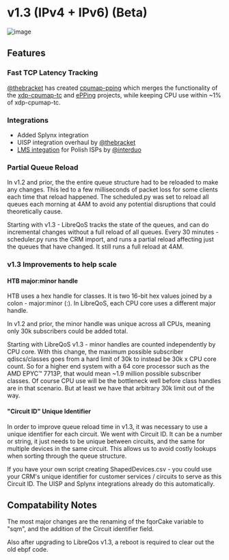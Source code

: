 # v1.3 (IPv4 + IPv6) (Beta)

![image](https://user-images.githubusercontent.com/22501920/202913336-256b591b-f372-44fe-995c-5e08ec08a925.png)

## Features

### Fast TCP Latency Tracking

[@thebracket](https://github.com/thebracket/) has created [cpumap-pping](https://github.com/thebracket/cpumap-pping) which merges the functionality of the [xdp-cpumap-tc](https://github.com/xdp-project/xdp-cpumap-tc) and [ePPing](https://github.com/xdp-project/bpf-examples/tree/master/pping) projects, while keeping CPU use within ~1% of xdp-cpumap-tc.

### Integrations

- Added Splynx integration
- UISP integration overhaul by [@thebracket](https://github.com/thebracket/)
- [LMS integation](https://github.com/interduo/LMSLibreQoS) for Polish ISPs by [@interduo](https://github.com/interduo)


### Partial Queue Reload

In v1.2 and prior, the the entire queue structure had to be reloaded to make any changes. This led to a few milliseconds of packet loss for some clients each time that reload happened. The scheduled.py was set to reload all queues each morning at 4AM to avoid any potential disruptions that could theoretically cause.

Starting with v1.3 - LibreQoS tracks the state of the queues, and can do incremental changes without a full reload of all queues. Every 30 minutes - scheduler.py runs the CRM import, and runs a partial reload affecting just the queues that have changed. It still runs a full reload at 4AM.

### v1.3 Improvements to help scale

#### HTB major:minor handle

HTB uses a hex handle for classes. It is two 16-bit hex values joined by a colon - major:minor (<u16>:<u16>). In LibreQoS, each CPU core uses a different major handle.

In v1.2 and prior, the minor handle was unique across all CPUs, meaning only 30k subscribers could be added total.

Starting with LibreQoS v1.3 - minor handles are counted independently by CPU core. With this change, the maximum possible subscriber qdiscs/classes goes from a hard limit of 30k to instead be 30k x CPU core count. So for a higher end system with a 64 core processor such as the AMD EPYC™ 7713P, that would mean ~1.9 million possible subscriber classes. Of course CPU use will be the bottleneck well before class handles are in that scenario. But at least we have that arbitrary 30k limit out of the way.

#### "Circuit ID" Unique Identifier

In order to improve queue reload time in v1.3, it was necessary to use a unique identifier for each circuit. We went with Circuit ID. It can be a number or string, it just needs to be unique between circuits, and the same for multiple devices in the same circuit. This allows us to avoid costly lookups when sorting through the queue structure.

If you have your own script creating ShapedDevices.csv - you could use your CRM's unique identifier for customer services / circuits to serve as this Circuit ID. The UISP and Splynx integrations already do this automatically.

## Compatability Notes

The most major changes are the renaming of the fqorCake variable to "sqm",
and the addition of the Circuit identifier field.

Also after upgrading to LibreQos v1.3, a reboot is required to clear out the
old ebpf code.
